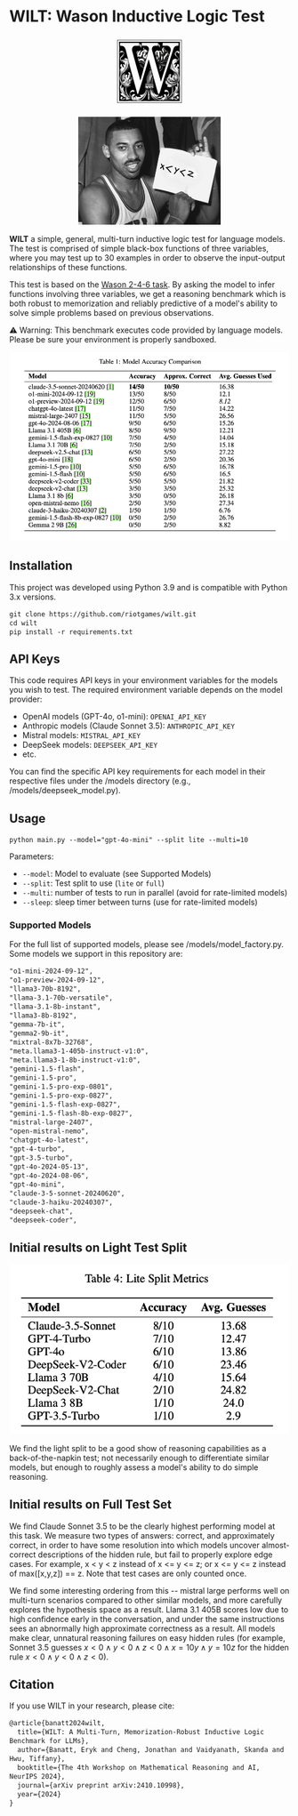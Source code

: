 # WILT: Wason Inductive Logic Test

<p align="center">
    <img src="https://github.com/ambisinister/wilt/blob/main/docs/wilt.png?raw=true" width="128">
</p>

<p align="center">
    <img src="/docs/wilt_sign.png" width="256">
</p>


**WILT** a simple, general, multi-turn inductive logic test for language models. The test is comprised of simple black-box functions of three variables, where you may test up to 30 examples in order to observe the input-output relationships of these functions.

This test is based on the [Wason 2-4-6 task](https://journals.sagepub.com/doi/10.1080/17470216008416717). By asking the model to infer functions involving three variables, we get a reasoning benchmark which is both robust to memorization and reliably predictive of a model's ability to solve simple problems based on previous observations. 

⚠️ Warning: This benchmark executes code provided by language models. Please be sure your environment is properly sandboxed.

<p align="center">
    <img src="/docs/results.png">
</p>

## Installation

This project was developed using Python 3.9 and is compatible with Python 3.x versions.

```
git clone https://github.com/riotgames/wilt.git
cd wilt
pip install -r requirements.txt
```

## API Keys

This code requires API keys in your environment variables for the models you wish to test. The required environment variable depends on the model provider:

- OpenAI models (GPT-4o, o1-mini): ```OPENAI_API_KEY```
- Anthropic models (Claude Sonnet 3.5): ```ANTHROPIC_API_KEY```
- Mistral models: ```MISTRAL_API_KEY```
- DeepSeek models: ```DEEPSEEK_API_KEY```
- etc.

You can find the specific API key requirements for each model in their respective files under the /models directory (e.g., /models/deepseek_model.py).

## Usage

```
python main.py --model="gpt-4o-mini" --split lite --multi=10
```

Parameters:

- ```--model```: Model to evaluate (see Supported Models)
- ```--split```: Test split to use (```lite``` or ```full```)
- ```--multi```: number of tests to run in parallel (avoid for rate-limited models)
- ```--sleep```: sleep timer between turns (use for rate-limited models)

### Supported Models

For the full list of supported models, please see /models/model_factory.py. Some models we support in this repository are:

```
"o1-mini-2024-09-12",
"o1-preview-2024-09-12",
"llama3-70b-8192",
"llama-3.1-70b-versatile",
"llama-3.1-8b-instant",
"llama3-8b-8192",
"gemma-7b-it",
"gemma2-9b-it",
"mixtral-8x7b-32768",
"meta.llama3-1-405b-instruct-v1:0",
"meta.llama3-1-8b-instruct-v1:0",
"gemini-1.5-flash",
"gemini-1.5-pro",
"gemini-1.5-pro-exp-0801",
"gemini-1.5-pro-exp-0827",
"gemini-1.5-flash-exp-0827",
"gemini-1.5-flash-8b-exp-0827",
"mistral-large-2407",
"open-mistral-nemo",
"chatgpt-4o-latest",
"gpt-4-turbo",
"gpt-3.5-turbo",
"gpt-4o-2024-05-13",
"gpt-4o-2024-08-06",
"gpt-4o-mini",
"claude-3-5-sonnet-20240620",
"claude-3-haiku-20240307",
"deepseek-chat",
"deepseek-coder",
```

## Initial results on Light Test Split

<p align="center">
    <img src="/docs/litesplit.png">
</p>

We find the light split to be a good show of reasoning capabilities as a back-of-the-napkin test; not necessarily enough to differentiate similar models, but enough to roughly assess a model's ability to do simple reasoning.

## Initial results on Full Test Set

We find Claude Sonnet 3.5 to be the clearly highest performing model at this task. We measure two types of answers: correct, and approximately correct, in order to have some resolution into which models uncover almost-correct descriptions of the hidden rule, but fail to properly explore edge cases. For example, x < y < z instead of x <= y <= z; or x <= y <= z instead of max([x,y,z]) == z. Note that test cases are only counted once.

We find some interesting ordering from this -- mistral large performs well on multi-turn scenarios compared to other similar models, and more carefully explores the hypothesis space as a result. Llama 3.1 405B scores low due to high confidence early in the conversation, and under the same instructions sees an abnormally high approximate correctness as a result. All models make clear, unnatural reasoning failures on easy hidden rules (for example, Sonnet 3.5 guesses $x<0 \land y<0 \land z<0 \land x=10y \land y=10z$ for the hidden rule $x<0 \land y<0 \land z<0$).


## Citation

If you use WILT in your research, please cite:

```bibxtex
@article{banatt2024wilt,
  title={WILT: A Multi-Turn, Memorization-Robust Inductive Logic Benchmark for LLMs},
  author={Banatt, Eryk and Cheng, Jonathan and Vaidyanath, Skanda and Hwu, Tiffany},
  booktitle={The 4th Workshop on Mathematical Reasoning and AI, NeurIPS 2024},
  journal={arXiv preprint arXiv:2410.10998},
  year={2024}
}
```

